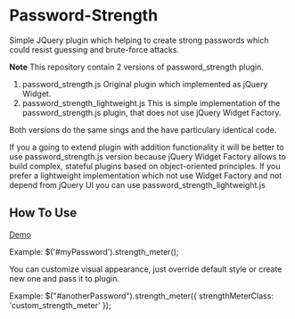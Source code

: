 # Password-Strength
Simple JQuery plugin which helping to create strong passwords which could resist guessing and brute-force attacks.

**Note** This repository contain 2 versions of password_strength plugin.

1. password_strength.js Original plugin which implemented as jQuery Widget.
2. password_strength_lightweight.js This is simple implementation of the password_strength.js plugin, that does not use jQuery Widget Factory.

Both versions do the same sings and the have particulary identical code.

If you a going to extend plugin with addition functionality it will be better to use password_strength.js version because jQuery Widget Factory allows to build complex, stateful plugins based on object-oriented principles.
If you prefer a lightweight implementation which not use Widget Factory and not depend from jQuery UI you can use password_strength_lightweight.js

## How To Use

[Demo](http://mkurayan.github.io/password_strength/)

Example: $('#myPassword').strength_meter();

You can customize visual appearance, just override default style or create new one and pass it to plugin. 

Example: $("#anotherPassword").strength_meter({
            strengthMeterClass: 'custom_strength_meter'
        });
